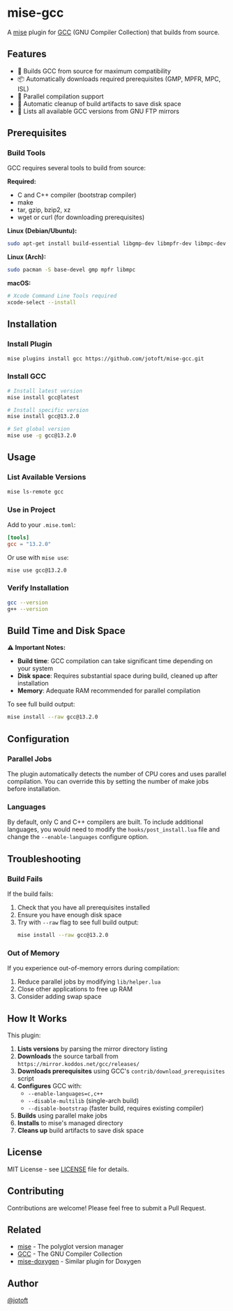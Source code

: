 # mise-gcc

A [mise](https://github.com/jdx/mise) plugin for [GCC](https://gcc.gnu.org/) (GNU Compiler Collection) that builds from source.

## Features

- 🔨 Builds GCC from source for maximum compatibility
- 📦 Automatically downloads required prerequisites (GMP, MPFR, MPC, ISL)
- 🚀 Parallel compilation support
- 🧹 Automatic cleanup of build artifacts to save disk space
- 📝 Lists all available GCC versions from GNU FTP mirrors

## Prerequisites

### Build Tools

GCC requires several tools to build from source:

**Required:**
- C and C++ compiler (bootstrap compiler)
- make
- tar, gzip, bzip2, xz
- wget or curl (for downloading prerequisites)

**Linux (Debian/Ubuntu):**
```bash
sudo apt-get install build-essential libgmp-dev libmpfr-dev libmpc-dev
```

**Linux (Arch):**
```bash
sudo pacman -S base-devel gmp mpfr libmpc
```

**macOS:**
```bash
# Xcode Command Line Tools required
xcode-select --install
```

## Installation

### Install Plugin

```bash
mise plugins install gcc https://github.com/jotoft/mise-gcc.git
```

### Install GCC

```bash
# Install latest version
mise install gcc@latest

# Install specific version
mise install gcc@13.2.0

# Set global version
mise use -g gcc@13.2.0
```

## Usage

### List Available Versions

```bash
mise ls-remote gcc
```

### Use in Project

Add to your `.mise.toml`:

```toml
[tools]
gcc = "13.2.0"
```

Or use with `mise use`:

```bash
mise use gcc@13.2.0
```

### Verify Installation

```bash
gcc --version
g++ --version
```

## Build Time and Disk Space

**⚠️ Important Notes:**

- **Build time**: GCC compilation can take significant time depending on your system
- **Disk space**: Requires substantial space during build, cleaned up after installation
- **Memory**: Adequate RAM recommended for parallel compilation

To see full build output:

```bash
mise install --raw gcc@13.2.0
```

## Configuration

### Parallel Jobs

The plugin automatically detects the number of CPU cores and uses parallel compilation. You can override this by setting the number of make jobs before installation.

### Languages

By default, only C and C++ compilers are built. To include additional languages, you would need to modify the `hooks/post_install.lua` file and change the `--enable-languages` configure option.

## Troubleshooting

### Build Fails

If the build fails:

1. Check that you have all prerequisites installed
2. Ensure you have enough disk space
3. Try with `--raw` flag to see full build output:
   ```bash
   mise install --raw gcc@13.2.0
   ```

### Out of Memory

If you experience out-of-memory errors during compilation:

1. Reduce parallel jobs by modifying `lib/helper.lua`
2. Close other applications to free up RAM
3. Consider adding swap space

## How It Works

This plugin:

1. **Lists versions** by parsing the mirror directory listing
2. **Downloads** the source tarball from `https://mirror.koddos.net/gcc/releases/`
3. **Downloads prerequisites** using GCC's `contrib/download_prerequisites` script
4. **Configures** GCC with:
   - `--enable-languages=c,c++`
   - `--disable-multilib` (single-arch build)
   - `--disable-bootstrap` (faster build, requires existing compiler)
5. **Builds** using parallel make jobs
6. **Installs** to mise's managed directory
7. **Cleans up** build artifacts to save disk space

## License

MIT License - see [LICENSE](LICENSE) file for details.

## Contributing

Contributions are welcome! Please feel free to submit a Pull Request.

## Related

- [mise](https://github.com/jdx/mise) - The polyglot version manager
- [GCC](https://gcc.gnu.org/) - The GNU Compiler Collection
- [mise-doxygen](https://github.com/jotoft/mise-doxygen) - Similar plugin for Doxygen

## Author

[@jotoft](https://github.com/jotoft)
